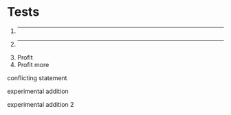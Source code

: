Tests
====

1. _____
2. _____
3. Profit
4. Profit more

conflicting statement

experimental addition

experimental addition 2
